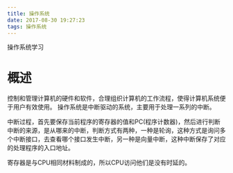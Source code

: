 ```yaml
---
title: 操作系统
date: 2017-08-30 19:27:23
tags: 操作系统
---
```


操作系统学习

<!-- more -->

# 概述

控制和管理计算机的硬件和软件，合理组织计算机的工作流程，使得计算机系统便于用户有效使用。
操作系统是中断驱动的系统，主要用于处理一系列的中断。

中断过程，首先要保存当前程序的寄存器的值和PC(程序计数器)，然后进行判断中断的来源，是从哪来的中断，判断方式有两种，一种是轮询，这种方式是询问多个中断接口，去查看哪个接口发生中断，另一种是向量中断，这种中断保存了对应的处理程序的入口地址。

寄存器是与CPU相同材料制成的，所以CPU访问他们是没有时延的。
